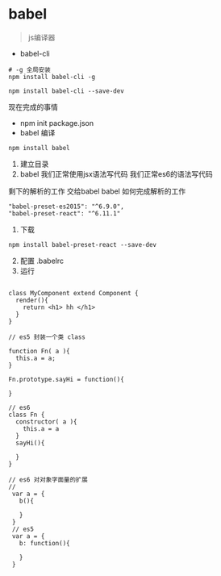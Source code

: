 # babel
> js编译器

- babel-cli
```
# -g 全局安装
npm install babel-cli -g

npm install babel-cli --save-dev
```

现在完成的事情

- npm init package.json
- babel 编译
```
npm install babel
```


1. 建立目录
2. babel
我们正常使用jsx语法写代码 我们正常es6的语法写代码

剩下的解析的工作 交给babel
babel 如何完成解析的工作
```
"babel-preset-es2015": "^6.9.0",
"babel-preset-react": "^6.11.1"
```

1. 下载
```
npm install babel-preset-react --save-dev
```
2. 配置 .babelrc
3. 运行

```

class MyComponent extend Component {
  render(){
    return <h1> hh </h1>
  }
}

// es5 封装一个类 class

function Fn( a ){
  this.a = a;
}

Fn.prototype.sayHi = function(){

}

// es6
class Fn {
  constructor( a ){
    this.a = a
  }
  sayHi(){

  }
}

// es6 对对象字面量的扩展
//
 var a = {
   b(){

   }
 }
 // es5
 var a = {
   b: function(){

   }
 }
```
